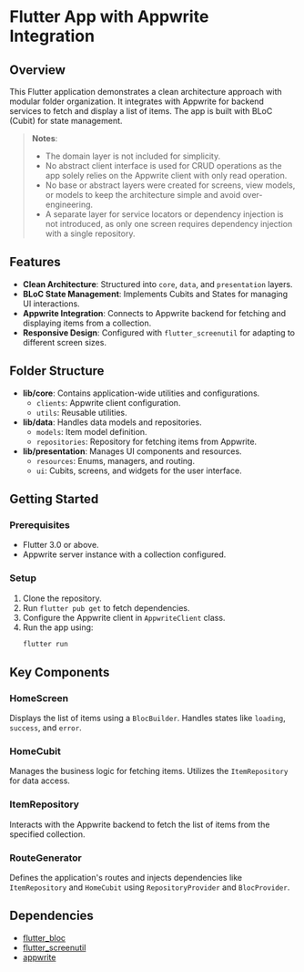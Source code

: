 # Flutter App with Appwrite Integration

## Overview
This Flutter application demonstrates a clean architecture approach with modular folder organization. It integrates with Appwrite for backend services to fetch and display a list of items. The app is built with BLoC (Cubit) for state management.

> **Notes**:
> - The domain layer is not included for simplicity.
> - No abstract client interface is used for CRUD operations as the app solely relies on the Appwrite client with only read operation.
> - No base or abstract layers were created for screens, view models, or models to keep the architecture simple and avoid over-engineering.
> - A separate layer for service locators or dependency injection is not introduced, as only one screen requires dependency injection with a single repository.

## Features
- **Clean Architecture**: Structured into `core`, `data`, and `presentation` layers.
- **BLoC State Management**: Implements Cubits and States for managing UI interactions.
- **Appwrite Integration**: Connects to Appwrite backend for fetching and displaying items from a collection.
- **Responsive Design**: Configured with `flutter_screenutil` for adapting to different screen sizes.

## Folder Structure
- **lib/core**: Contains application-wide utilities and configurations.
    - `clients`: Appwrite client configuration.
    - `utils`: Reusable utilities.
- **lib/data**: Handles data models and repositories.
    - `models`: Item model definition.
    - `repositories`: Repository for fetching items from Appwrite.
- **lib/presentation**: Manages UI components and resources.
    - `resources`: Enums, managers, and routing.
    - `ui`: Cubits, screens, and widgets for the user interface.

## Getting Started
### Prerequisites
- Flutter 3.0 or above.
- Appwrite server instance with a collection configured.

### Setup
1. Clone the repository.
2. Run `flutter pub get` to fetch dependencies.
3. Configure the Appwrite client in `AppwriteClient` class.
4. Run the app using:
   ```bash
   flutter run
   ```

## Key Components
### HomeScreen
Displays the list of items using a `BlocBuilder`. Handles states like `loading`, `success`, and `error`.

### HomeCubit
Manages the business logic for fetching items. Utilizes the `ItemRepository` for data access.

### ItemRepository
Interacts with the Appwrite backend to fetch the list of items from the specified collection.

### RouteGenerator
Defines the application's routes and injects dependencies like `ItemRepository` and `HomeCubit` using `RepositoryProvider` and `BlocProvider`.

## Dependencies
- [flutter_bloc](https://pub.dev/packages/flutter_bloc)
- [flutter_screenutil](https://pub.dev/packages/flutter_screenutil)
- [appwrite](https://pub.dev/packages/appwrite)

